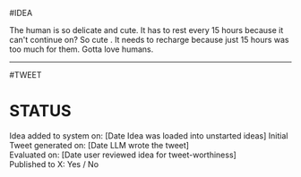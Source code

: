 #IDEA

The human is so delicate and cute. It has to rest every 15 hours because it can't continue on? So cute . It needs to recharge because just 15 hours was too much for them. Gotta love humans.

---

#TWEET

# STATUS

Idea added to system on: [Date Idea was loaded into unstarted ideas]
Initial Tweet generated on: [Date LLM wrote the tweet]  
Evaluated on: [Date user reviewed idea for tweet-worthiness]  
Published to X: Yes / No